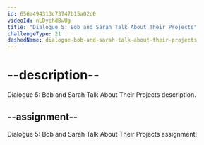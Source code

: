 ```yaml
---
id: 656a494313c73747b15a02c0
videoId: nLDychdBwUg
title: "Dialogue 5: Bob and Sarah Talk About Their Projects"
challengeType: 21
dashedName: dialogue-bob-and-sarah-talk-about-their-projects
---
```


# --description--

Dialogue 5: Bob and Sarah Talk About Their Projects description.

## --assignment--

Dialogue 5: Bob and Sarah Talk About Their Projects assignment!
